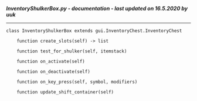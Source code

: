***InventoryShulkerBox.py - documentation - last updated on 16.5.2020 by uuk***
___

    class InventoryShulkerBox extends gui.InventoryChest.InventoryChest

        function create_slots(self) -> list

        function test_for_shulker(self, itemstack)

        function on_activate(self)

        function on_deactivate(self)

        function on_key_press(self, symbol, modifiers)

        function update_shift_container(self)